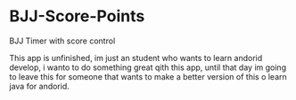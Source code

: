 # BJJ-Score-Points
BJJ Timer with score control

This app is unfinished, im just an student who wants to learn andorid develop, i wanto to do something great qith this app, until that day im going to leave this for someone that wants to make a better version of this o learn java for andorid. 
